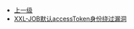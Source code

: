* [上一级](docs/wy876_poc/)
* [XXL-JOB默认accessToken身份绕过漏洞](docs/wy876_poc/XXL-JOB/XXL-JOB%E9%BB%98%E8%AE%A4accessToken%E8%BA%AB%E4%BB%BD%E7%BB%95%E8%BF%87%E6%BC%8F%E6%B4%9E.md)
